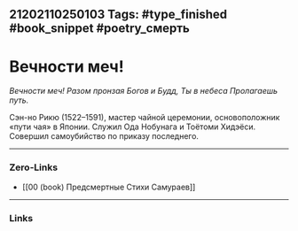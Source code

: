 21202110250103
Tags: #type_finished #book_snippet #poetry_смерть
---
# Вечности меч!

*Вечности меч!
Разом пронзая
Богов и Будд,
Ты в небеса
Пролагаешь путь.*

Сэн-но Рикю (1522–1591), мастер чайной церемонии, основоположник «пути чая» в Японии. Служил Ода Нобунага и Тоётоми Хидэёси. Совершил самоубийство по приказу последнего. 

---
### Zero-Links
- [[00 (book) Предсмертные Стихи Самураев]]
---
### Links
